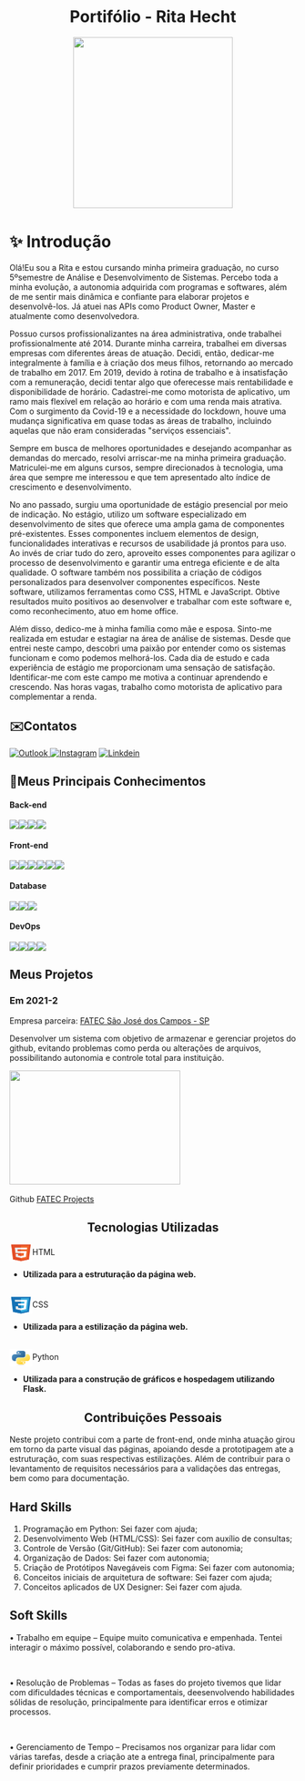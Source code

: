 <h1 align="center">Portifólio - Rita Hecht</h1>
<div align="center"><img src="https://github.com/ritahecht/Portifolio-RitaHecht/assets/89950512/a1ba4a33-4d6c-474e-a880-093442067f41" width="280" height="300"/></div>

# ✨ Introdução

Olá!Eu sou a Rita e estou cursando minha primeira graduação, no curso 5ºsemestre de Análise e Desenvolvimento de Sistemas. Percebo toda a minha evolução, a autonomia adquirida com programas e softwares, além de me sentir mais dinâmica e confiante para elaborar projetos e desenvolvê-los. Já atuei nas APIs como Product Owner, Master e atualmente como desenvolvedora.

Possuo cursos profissionalizantes na área administrativa, onde trabalhei profissionalmente até 2014. Durante minha carreira, trabalhei em diversas empresas com diferentes áreas de atuação. Decidi, então, dedicar-me integralmente à família e à criação dos meus filhos, retornando ao mercado de trabalho em 2017. Em 2019, devido à rotina de trabalho e à insatisfação com a remuneração, decidi tentar algo que oferecesse mais rentabilidade e disponibilidade de horário. Cadastrei-me como motorista de aplicativo, um ramo mais flexível em relação ao horário e com uma renda mais atrativa. Com o surgimento da Covid-19 e a necessidade do lockdown, houve uma mudança significativa em quase todas as áreas de trabalho, incluindo aquelas que não eram consideradas "serviços essenciais".

Sempre em busca de melhores oportunidades e desejando acompanhar as demandas do mercado, resolvi arriscar-me na minha primeira graduação. Matriculei-me em alguns cursos, sempre direcionados à tecnologia, uma área que sempre me interessou e que tem apresentado alto índice de crescimento e desenvolvimento.

No ano passado, surgiu uma oportunidade de estágio presencial por meio de indicação. No estágio, utilizo um software especializado em desenvolvimento de sites que oferece uma ampla gama de componentes pré-existentes. Esses componentes incluem elementos de design, funcionalidades interativas e recursos de usabilidade já prontos para uso. Ao invés de criar tudo do zero, aproveito esses componentes para agilizar o processo de desenvolvimento e garantir uma entrega eficiente e de alta qualidade. O software também nos possibilita a criação de códigos personalizados para desenvolver componentes específicos. Neste software, utilizamos ferramentas como CSS, HTML e JavaScript. Obtive resultados muito positivos ao desenvolver e trabalhar com este software e, como reconhecimento, atuo em home office.

Além disso, dedico-me à minha família como mãe e esposa. Sinto-me realizada em estudar e estagiar na área de análise de sistemas. Desde que entrei neste campo, descobri uma paixão por entender como os sistemas funcionam e como podemos melhorá-los. Cada dia de estudo e cada experiência de estágio me proporcionam uma sensação de satisfação. Identificar-me com este campo me motiva a continuar aprendendo e crescendo. Nas horas vagas, trabalho como motorista de aplicativo para complementar a renda.


## ✉️Contatos

<a href = "mailto:rita.hecht@outlook.com">![Outlook](https://img.shields.io/badge/Microsoft_Outlook-0078D4?style=for-the-badge&logo=microsoft-outlook&logoColor=white)
[![Instagram](https://img.shields.io/badge/Instagram-E4405F?style=for-the-badge&logo=instagram&logoColor=white)](https://www.instagram.com/rita_hecht/)
[![Linkdein](https://img.shields.io/badge/LinkedIn-0077B5?style=for-the-badge&logo=linkedin&logoColor=white)]()


<h2 align="left">📑Meus Principais Conhecimentos</h3>
<h4 align="left">Back-end</h4>
<div style="display: flex; align-items: center;">
    <img src="https://img.shields.io/badge/Node%20js-339933?style=for-the-badge&logo=nodedotjs&logoColor=white">
    <img src="https://img.shields.io/badge/Python-FFD43B?style=for-the-badge&logo=python&logoColor=blue">
    <img src="https://img.shields.io/badge/TypeScript-007ACC?style=for-the-badge&logo=typescript&logoColor=white">
    <img src="https://img.shields.io/badge/Java-007396?style=for-the-badge&logo=java&logoColor=white">
</div>

<h4 align="left">Front-end</h4>  
<div style="display: flex; align-items: center;">
 <img src="https://img.shields.io/badge/HTML5-E34F26?style=for-the-badge&logo=html5&logoColor=white" target="_blank">
 <img src="https://img.shields.io/badge/CSS3-1572B6?style=for-the-badge&logo=css3&logoColor=white" target="_blank">
 <img src="https://img.shields.io/badge/JavaScript-323330?style=for-the-badge&logo=javascript&logoColor=F7DF1E" target="_blank">
 <img src="https://img.shields.io/badge/Bootstrap-563D7C?style=for-the-badge&logo=bootstrap&logoColor=white" target="_blank">
 <img src="https://img.shields.io/badge/React-20232A?style=for-the-badge&logo=react&logoColor=61DAFB" target="_blank">
 <img src="https://img.shields.io/badge/React_Native-20232A?style=for-the-badge&logo=react&logoColor=61DAFB" target="_blank">  
</div>

<h4 align="left">Database</h4> 
<div style="display: flex; align-items: center;">
 <img src="https://img.shields.io/badge/MongoDB-4EA94B?style=for-the-badge&logo=mongodb&logoColor=white" target="_blank">
 <img src="https://img.shields.io/badge/MySQL-005C84?style=for-the-badge&logo=mysql&logoColor=white" target="_blank">
 <img src="https://img.shields.io/badge/MariaDB-003545?style=for-the-badge&logo=mariadb&logoColor=white" target="_blank">
</div>

<h4 align="left">DevOps</h4>
<div style="display: flex; align-items: center;">
 <img src="https://img.shields.io/badge/Docker-2CA5E0?style=for-the-badge&logo=docker&logoColor=white">
 <img src="https://img.shields.io/badge/GIT-E44C30?style=for-the-badge&logo=git&logoColor=white" target="_blank">
 <img src="https://img.shields.io/badge/GitHub-100000?style=for-the-badge&logo=github&logoColor=white">
 <img src="https://img.shields.io/badge/Slack-4A154B?style=for-the-badge&logo=slack&logoColor=white">
</div>

## Meus Projetos

### Em 2021-2

Empresa parceira: <a href='https://www.linkedin.com/school/fatecjessenvidal/'>FATEC São José dos Campos - SP</a><br>

Desenvolver um sistema com objetivo de armazenar e gerenciar projetos do github, evitando problemas como perda ou alterações de arquivos, possibilitando autonomia e controle total para instituição.

<img src="https://github.com/ritahecht/Portifolio-RitaHecht/assets/89950512/28755152-1540-4532-9102-87ca63731332" width="300" height="200">

<p align='justify'>
Github <a href='https://github.com/meta-build/FATEC-Projects'>FATEC Projects</a> </p>

<h2 align='center'> Tecnologias Utilizadas</h2>
<div>
  <span>
    <img align="center" alt="HTML5" height="30" width="40" src="https://raw.githubusercontent.com/devicons/devicon/master/icons/html5/html5-original.svg">HTML</img>
  </span>
  <span>
    <ul>
      <li>
        <b>Utilizada para a estruturação da página web.</b>  
      </li>
    </ul>
  </span>
</div>
<br>
<div>
  <span>
    <img align="center" alt="CSS3" height="30" width="40" src="https://raw.githubusercontent.com/devicons/devicon/master/icons/css3/css3-original.svg">CSS</img>
  </span>
  <span>
    <ul>
      <li>
        <b>Utilizada para a estilização da página web.</b>  
      </li>
    </ul>
  </span>
</div>
<br>
<div>
  <span>
    <img align="center" alt="Python" height="30" width="40" src="https://raw.githubusercontent.com/devicons/devicon/master/icons/python/python-original.svg">Python</img>
  </span>
  <span>
    <ul>
      <li>
        <b>Utilizada para a construção de gráficos e hospedagem utilizando Flask.</b>  
      </li>
    </ul>
  </span>
</div>

<h2 align='center'> Contribuições Pessoais</h2>

Neste projeto contribui com a parte de front-end, onde minha atuação girou em torno da parte visual das páginas, apoiando desde a prototipagem ate a estruturação, com suas respectivas estilizações. Além de contribuir para o levantamento de requisitos necessários para a validações das entregas, bem como para documentação. 

<h2>Hard Skills</h2>

1.	Programação em Python: Sei fazer com ajuda;
2.	Desenvolvimento Web (HTML/CSS): Sei fazer com auxílio de consultas;
3.	Controle de Versão (Git/GitHub): Sei fazer com autonomia;
4.	Organização de Dados: Sei fazer com autonomia;
5.	Criação de Protótipos Navegáveis com Figma: Sei fazer com autonomia;
6.	Conceitos iniciais de arquitetura de software: Sei fazer com ajuda;
7.	Conceitos aplicados de UX Designer: Sei fazer com ajuda.

<h2>Soft Skills</h2>
<p>
•	Trabalho em equipe – Equipe muito comunicativa e empenhada. Tentei interagir o máximo possível, colaborando e sendo pro-ativa.</p><br>
<p>
•	Resolução de Problemas – Todas as fases do projeto tivemos que lidar com dificuldades técnicas e comportamentais, deesenvolvendo habilidades sólidas de resolução, principalmente para identificar erros e otimizar processos.</p><br><p>
•	Gerenciamento de Tempo – Precisamos nos organizar para lidar com várias tarefas, desde a criação ate a entrega final, principalmente para definir prioridades e cumprir prazos previamente determinados.</p>
